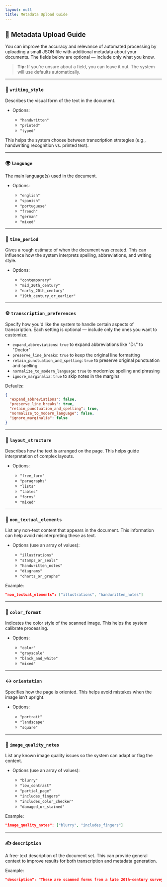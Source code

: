 ```yaml
---
layout: null
title: Metadata Upload Guide
---
```


## 📄 Metadata Upload Guide

You can improve the accuracy and relevance of automated processing by uploading a small JSON file with additional metadata about your documents. The fields below are optional — include only what you know.

> **Tip:** If you’re unsure about a field, you can leave it out. The system will use defaults automatically.

---

### 📝 `writing_style`

Describes the visual form of the text in the document.

* Options:

  * `"handwritten"`
  * `"printed"`
  * `"typed"`

This helps the system choose between transcription strategies (e.g., handwriting recognition vs. printed text).

---

### 🌍 `language`

The main language(s) used in the document.

* Options:

  * `"english"`
  * `"spanish"`
  * `"portuguese"`
  * `"french"`
  * `"german"`
  * `"mixed"`

---

### 📅 `time_period`

Gives a rough estimate of when the document was created. This can influence how the system interprets spelling, abbreviations, and writing style.

* Options:

  * `"contemporary"`
  * `"mid_20th_century"`
  * `"early_20th_century"`
  * `"19th_century_or_earlier"`

---

### ⚙️ `transcription_preferences`

Specify how you'd like the system to handle certain aspects of transcription. Each setting is optional — include only the ones you want to customize.

* `expand_abbreviations`: `true` to expand abbreviations like "Dr." to "Doctor"
* `preserve_line_breaks`: `true` to keep the original line formatting
* `retain_punctuation_and_spelling`: `true` to preserve original punctuation and spelling
* `normalize_to_modern_language`: `true` to modernize spelling and phrasing
* `ignore_marginalia`: `true` to skip notes in the margins

Defaults:

```json
{
  "expand_abbreviations": false,
  "preserve_line_breaks": true,
  "retain_punctuation_and_spelling": true,
  "normalize_to_modern_language": false,
  "ignore_marginalia": false
}
```

---

### 📐 `layout_structure`

Describes how the text is arranged on the page. This helps guide interpretation of complex layouts.

* Options:

  * `"free_form"`
  * `"paragraphs"`
  * `"lists"`
  * `"tables"`
  * `"forms"`
  * `"mixed"`

---

### 🎨 `non_textual_elements`

List any non-text content that appears in the document. This information can help avoid misinterpreting these as text.

* Options (use an array of values):

  * `"illustrations"`
  * `"stamps_or_seals"`
  * `"handwritten_notes"`
  * `"diagrams"`
  * `"charts_or_graphs"`

Example:

```json
"non_textual_elements": ["illustrations", "handwritten_notes"]
```

---

### 🌈 `color_format`

Indicates the color style of the scanned image. This helps the system calibrate processing.

* Options:

  * `"color"`
  * `"grayscale"`
  * `"black_and_white"`
  * `"mixed"`

---

### ↔️ `orientation`

Specifies how the page is oriented. This helps avoid mistakes when the image isn’t upright.

* Options:

  * `"portrait"`
  * `"landscape"`
  * `"square"`

---

### 🧾 `image_quality_notes`

List any known image quality issues so the system can adapt or flag the content.

* Options (use an array of values):

  * `"blurry"`
  * `"low_contrast"`
  * `"partial_page"`
  * `"includes_fingers"`
  * `"includes_color_checker"`
  * `"damaged_or_stained"`

Example:

```json
"image_quality_notes": ["blurry", "includes_fingers"]
```

---

### ✍️ `description`

A free-text description of the document set. This can provide general context to improve results for both transcription and metadata generation.

Example:

```json
"description": "These are scanned forms from a late 20th-century survey project on urban housing."
```